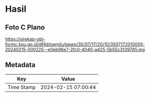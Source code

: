 # Hasil

## Foto C Plano

https://sirekap-obj-formc.kpu.go.id/df4d/pemilu/ppwp/35/07/17/20/10/3507172010005-20240215-000225--e0eb96e7-2fc0-4040-a425-5b55c3139785.jpg


## Metadata

| Key        | Value               |
| ---------- | ------------------- |
| Time Stamp | 2024-02-15 07:00:44 |



